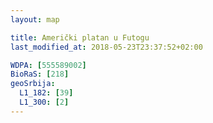 ```yaml
---
layout: map

title: Američki platan u Futogu
last_modified_at: 2018-05-23T23:37:52+02:00

WDPA: [555589002]
BioRaS: [218]
geoSrbija:
  L1_182: [39]
  L1_300: [2]
---
```

